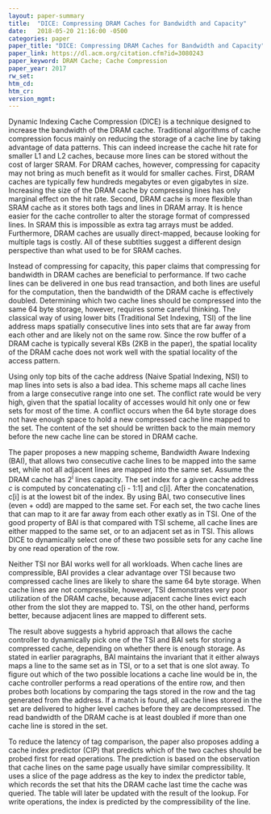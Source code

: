 ```yaml
---
layout: paper-summary
title:  "DICE: Compressing DRAM Caches for Bandwidth and Capacity"
date:   2018-05-20 21:16:00 -0500
categories: paper
paper_title: "DICE: Compressing DRAM Caches for Bandwidth and Capacity"
paper_link: https://dl.acm.org/citation.cfm?id=3080243
paper_keyword: DRAM Cache; Cache Compression
paper_year: 2017
rw_set: 
htm_cd: 
htm_cr: 
version_mgmt: 
---
```


Dynamic Indexing Cache Compression (DICE) is a technique designed to increase the bandwidth of the 
DRAM cache. Traditional algorithms of cache compression focus mainly on reducing the storage of 
a cache line by taking advantage of data patterns. This can indeed increase the cache hit rate for smaller
L1 and L2 caches, because more lines can be stored without the cost of larger SRAM. For DRAM caches, however,
compressing for capacity may not bring as much benefit as it would for smaller caches. First, DRAM caches 
are typically few hundreds megabytes or even gigabytes in size. Increasing the size of the DRAM cache by compressing 
lines has only marginal effect on the hit rate. Second, DRAM cache is more flexible than SRAM cache as it stores both 
tags and lines in DRAM array. It is hence easier for the cache controller to alter the storage format of compressed lines.
In SRAM this is impossible as extra tag arrays must be added. Furthermore, DRAM caches are usually direct-mapped,
because looking for multiple tags is costly. All of these subtlties suggest a different design perspective than 
what used to be for SRAM caches.

Instead of compressing for capacity, this paper claims that compressing for bandwidth in DRAM caches are 
beneficial to performance. If two cache lines can be delivered in one bus read transaction, and both lines are useful
for the computation, then the bandwidth of the DRAM cache is effectively doubled. Determining which two cache 
lines should be compressed into the same 64 byte storage, however, requires some careful thinking. The classical way of 
using lower bits (Traditional Set Indexing, TSI) of the line address maps spatially consecutive lines into sets that are 
far away from each other and are likely not on the same row. Since the row buffer of a DRAM cache is typically several KBs 
(2KB in the paper), the spatial locality of the DRAM cache does not work well with the spatial locality of the access pattern. 

Using only top bits of the cache address (Naive Spatial Indexing, NSI) to map lines into sets is also a bad idea. This scheme 
maps all cache lines from a large consecutive range into one set. The conflict rate would be very high, given that the spatial 
locality of accesses would hit only one or few sets for most of the time. A conflict occurs when the 64 byte storage does not have 
enough space to hold a new compressed cache line mapped to the set. The content of the set should be written back to the 
main memory before the new cache line can be stored in DRAM cache.

The paper proposes a new mapping scheme, Bandwidth Aware Indexing (BAI), that allows two consecutive cache lines to be mapped 
into the same set, while not all adjacent lines are mapped into the same set. Assume the DRAM cache has 2<sup>i</sup> lines 
capacity. The set index for a given cache address *c* is computed by concatenating c[i - 1:1] and c[i]. After the concatenation, 
c[i] is at the lowest bit of the index. By using BAI, two consecutive lines (even + odd) are mapped to the same set. For each set,
the two cache lines that can map to it are far away from each other exatly as in TSI. One of the good property of BAI is that 
compared with TSI scheme, all cache lines are either mapped to the same set, or to an adjacent set as in TSI. This allows DICE
to dynamically select one of these two possible sets for any cache line by one read operation of the row. 

Neither TSI nor BAI works well for all workloads. When cache lines are compressible, BAI provides a clear advantage over TSI
because two compressed cache lines are likely to share the same 64 byte storage. When cache lines are not compressible, however, 
TSI demonstrates very poor utilization of the DRAM cache, because adjacent cache lines evict each other from the slot they are 
mapped to. TSI, on the other hand, performs better, because adjacent lines are mapped to different sets.

The result above suggests a hybrid approach that allows the cache controller to dynamically pick one of the TSI and BAI sets
for storing a compressed cache, depending on whether there is enough storage. As stated in earlier paragraphs, BAI maintains the
invariant that it either always maps a line to the same set as in TSI, or to a set that is one slot away. To figure out which 
of the two possible locations a cache line would be in, the cache controller performs a read operations of the entire row, and then 
probes both locations by comparing the tags stored in the row and the tag generated from the address. If a match is found, all cache 
lines stored in the set are delivered to higher level caches before they are decompressed. The read bandwidth of the DRAM cache is 
at least doubled if more than one cache line is stored in the set.

To reduce the latency of tag comparison, the paper also proposes adding a cache index predictor (CIP) that predicts which 
of the two caches should be probed first for read operations. The prediction is based on the observation that cache lines 
on the same page usually have similar compressibility. It uses a slice of the page address as the key to index the predictor 
table, which records the set that hits the DRAM cache last time the cache was queried. The table will later be updated with 
the result of the lookup. For write operations, the index is predicted by the compressibility of the line.